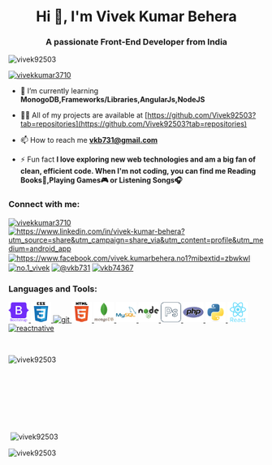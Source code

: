 <h1 align="center">Hi 👋, I'm Vivek Kumar Behera</h1>
<h3 align="center">A passionate Front-End Developer from India</h3>

<p align="left"> <img src="https://komarev.com/ghpvc/?username=vivek92503&label=Profile%20views&color=0e75b6&style=flat" alt="vivek92503" /> </p>

<p align="left"> <a href="https://twitter.com/vivekkumar3710" target="blank"><img src="https://img.shields.io/twitter/follow/vivekkumar3710?logo=twitter&style=for-the-badge" alt="vivekkumar3710" /></a> </p>

- 🌱 I’m currently learning **MonogoDB,Frameworks/Libraries,AngularJs,NodeJS**

- 👨‍💻 All of my projects are available at [https://github.com/Vivek92503?tab=repositories](https://github.com/Vivek92503?tab=repositories)

- 📫 How to reach me **vkb731@gmail.com**

- ⚡ Fun fact **I love exploring new web technologies and am a big fan of clean, efficient code. When I'm not coding, you can find me Reading Books📕,Playing Games🎮 or Listening Songs🎧**

<h3 align="left">Connect with me:</h3>
<p align="left">
<a href="https://twitter.com/vivekkumar3710" target="blank"><img align="center" src="https://raw.githubusercontent.com/rahuldkjain/github-profile-readme-generator/master/src/images/icons/Social/twitter.svg" alt="vivekkumar3710" height="30" width="40" /></a>
<a href="https://linkedin.com/in/https://www.linkedin.com/in/vivek-kumar-behera?utm_source=share&utm_campaign=share_via&utm_content=profile&utm_medium=android_app" target="blank"><img align="center" src="https://raw.githubusercontent.com/rahuldkjain/github-profile-readme-generator/master/src/images/icons/Social/linked-in-alt.svg" alt="https://www.linkedin.com/in/vivek-kumar-behera?utm_source=share&utm_campaign=share_via&utm_content=profile&utm_medium=android_app" height="30" width="40" /></a>
<a href="https://fb.com/https://www.facebook.com/vivek.kumarbehera.no1?mibextid=zbwkwl" target="blank"><img align="center" src="https://raw.githubusercontent.com/rahuldkjain/github-profile-readme-generator/master/src/images/icons/Social/facebook.svg" alt="https://www.facebook.com/vivek.kumarbehera.no1?mibextid=zbwkwl" height="30" width="40" /></a>
<a href="https://instagram.com/no.1_vivek" target="blank"><img align="center" src="https://raw.githubusercontent.com/rahuldkjain/github-profile-readme-generator/master/src/images/icons/Social/instagram.svg" alt="no.1_vivek" height="30" width="40" /></a>
<a href="https://www.hackerrank.com/@vkb731" target="blank"><img align="center" src="https://raw.githubusercontent.com/rahuldkjain/github-profile-readme-generator/master/src/images/icons/Social/hackerrank.svg" alt="@vkb731" height="30" width="40" /></a>
<a href="https://auth.geeksforgeeks.org/user/vkb74367" target="blank"><img align="center" src="https://raw.githubusercontent.com/rahuldkjain/github-profile-readme-generator/master/src/images/icons/Social/geeks-for-geeks.svg" alt="vkb74367" height="30" width="40" /></a>
</p>

<h3 align="left">Languages and Tools:</h3>
<p align="left"> <a href="https://getbootstrap.com" target="_blank" rel="noreferrer"> <img src="https://raw.githubusercontent.com/devicons/devicon/master/icons/bootstrap/bootstrap-plain-wordmark.svg" alt="bootstrap" width="40" height="40"/> </a> <a href="https://www.w3schools.com/css/" target="_blank" rel="noreferrer"> <img src="https://raw.githubusercontent.com/devicons/devicon/master/icons/css3/css3-original-wordmark.svg" alt="css3" width="40" height="40"/> </a> <a href="https://git-scm.com/" target="_blank" rel="noreferrer"> <img src="https://www.vectorlogo.zone/logos/git-scm/git-scm-icon.svg" alt="git" width="40" height="40"/> </a> <a href="https://www.w3.org/html/" target="_blank" rel="noreferrer"> <img src="https://raw.githubusercontent.com/devicons/devicon/master/icons/html5/html5-original-wordmark.svg" alt="html5" width="40" height="40"/> </a> <a href="https://www.mongodb.com/" target="_blank" rel="noreferrer"> <img src="https://raw.githubusercontent.com/devicons/devicon/master/icons/mongodb/mongodb-original-wordmark.svg" alt="mongodb" width="40" height="40"/> </a> <a href="https://www.mysql.com/" target="_blank" rel="noreferrer"> <img src="https://raw.githubusercontent.com/devicons/devicon/master/icons/mysql/mysql-original-wordmark.svg" alt="mysql" width="40" height="40"/> </a> <a href="https://nodejs.org" target="_blank" rel="noreferrer"> <img src="https://raw.githubusercontent.com/devicons/devicon/master/icons/nodejs/nodejs-original-wordmark.svg" alt="nodejs" width="40" height="40"/> </a> <a href="https://www.photoshop.com/en" target="_blank" rel="noreferrer"> <img src="https://raw.githubusercontent.com/devicons/devicon/master/icons/photoshop/photoshop-line.svg" alt="photoshop" width="40" height="40"/> </a> <a href="https://www.php.net" target="_blank" rel="noreferrer"> <img src="https://raw.githubusercontent.com/devicons/devicon/master/icons/php/php-original.svg" alt="php" width="40" height="40"/> </a> <a href="https://www.python.org" target="_blank" rel="noreferrer"> <img src="https://raw.githubusercontent.com/devicons/devicon/master/icons/python/python-original.svg" alt="python" width="40" height="40"/> </a> <a href="https://reactjs.org/" target="_blank" rel="noreferrer"> <img src="https://raw.githubusercontent.com/devicons/devicon/master/icons/react/react-original-wordmark.svg" alt="react" width="40" height="40"/> </a> <a href="https://reactnative.dev/" target="_blank" rel="noreferrer"> <img src="https://reactnative.dev/img/header_logo.svg" alt="reactnative" width="40" height="40"/> </a> </p></br>

<p><img align="left" src="https://github-readme-stats.vercel.app/api/top-langs?username=vivek92503&show_icons=true&locale=en&layout=compact" alt="vivek92503" /></p></br></br></br></br></br></br></br></br>

<p>&nbsp;<img align="center" src="https://github-readme-stats.vercel.app/api?username=vivek92503&show_icons=true&locale=en" alt="vivek92503" /></p>

<p><img align="center" src="https://github-readme-streak-stats.herokuapp.com/?user=vivek92503&" alt="vivek92503" /></p>
